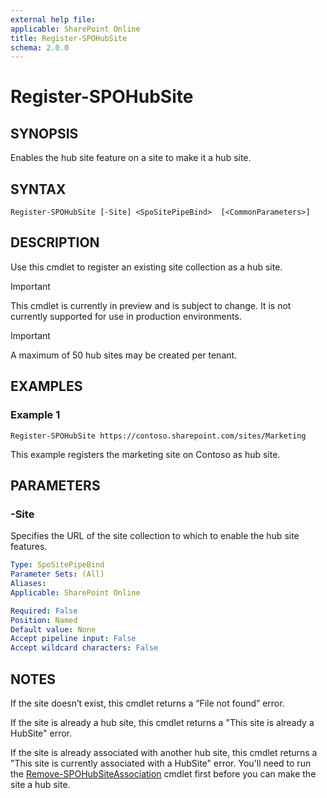 ```yaml
---
external help file: 
applicable: SharePoint Online
title: Register-SPOHubSite
schema: 2.0.0
---
```


# Register-SPOHubSite

## SYNOPSIS
Enables the hub site feature on a site to make it a hub site.


## SYNTAX

```
Register-SPOHubSite [-Site] <SpoSitePipeBind>  [<CommonParameters>]
```

## DESCRIPTION
Use this cmdlet to register an existing site collection as a hub site.

> [!IMPORTANT]
> This cmdlet is currently in preview and is subject to change. It is not currently supported for use in production environments.

> [!IMPORTANT]
> A maximum of 50 hub sites may be created per tenant.

## EXAMPLES

### Example 1

```
Register-SPOHubSite https://contoso.sharepoint.com/sites/Marketing
```

This example registers the marketing site on Contoso as hub site.

## PARAMETERS

### -Site
Specifies the URL of the site collection to which to enable the hub site features.

```yaml
Type: SpoSitePipeBind
Parameter Sets: (All)
Aliases: 
Applicable: SharePoint Online

Required: False
Position: Named
Default value: None
Accept pipeline input: False
Accept wildcard characters: False
```

## NOTES

If the site doesn’t exist, this cmdlet returns a “File not found” error.

If the site is already a hub site, this cmdlet returns a "This site is already a HubSite" error.

If the site is already associated with another hub site, this cmdlet returns a "This site is currently associated with a HubSite" error. You'll need to run the [Remove-SPOHubSiteAssociation](Remove-SPOHubSiteAssociation.md) cmdlet first before you can make the site a hub site.
